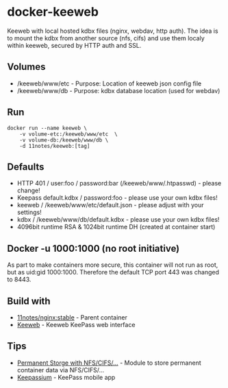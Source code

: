 # docker-keeweb
Keeweb with local hosted kdbx files (nginx, webdav, http auth). The idea is to mount the kdbx from another source (nfs, cifs) and use them localy within keeweb, secured by HTTP auth and SSL.

## Volumes
* /keeweb/www/etc - Purpose: Location of keeweb json config file
* /keeweb/www/db - Purpose: kdbx database location (used for webdav)

## Run
```shell
docker run --name keeweb \
    -v volume-etc:/keeweb/www/etc  \
    -v volume-db:/keeweb/www/db \
    -d 11notes/keeweb:[tag]
```

## Defaults
* HTTP 401 / user:foo / password:bar (/keeweb/www/.htpasswd) - please change!
* Keepass default.kdbx / password:foo - please use your own kdbx files!
* keeweb / /keeweb/www/etc/default.json - please adjust with your settings!
* kdbx / /keeweb/www/db/default.kdbx - please use your own kdbx files!
* 4096bit runtime RSA & 1024bit runtime DH (created at container start)

## Docker -u 1000:1000 (no root initiative)
As part to make containers more secure, this container will not run as root, but as uid:gid 1000:1000. Therefore the default TCP port 443 was changed to 8443.

## Build with
* [11notes/nginx:stable](https://github.com/11notes/docker-nginx) - Parent container
* [Keeweb](https://keeweb.info/) - Keeweb KeePass web interface

## Tips
* [Permanent Storge with NFS/CIFS/...](https://github.com/11notes/alpine-docker-netshare) - Module to store permanent container data via NFS/CIFS/...
* [Keepassium](https://keepassium.com/) - KeePass mobile app